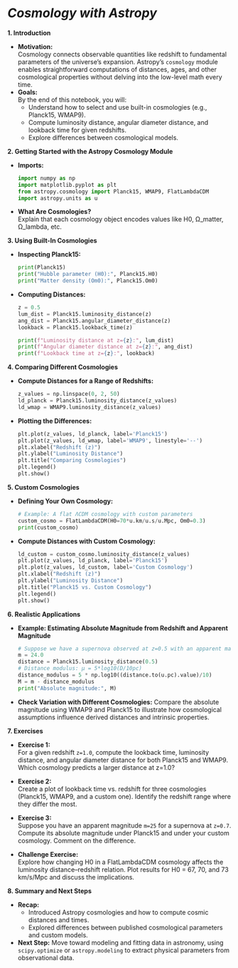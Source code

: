 
# *Cosmology with Astropy*

**1. Introduction**  
- **Motivation:**  
  Cosmology connects observable quantities like redshift to fundamental parameters of the universe’s expansion. Astropy’s `cosmology` module enables straightforward computations of distances, ages, and other cosmological properties without delving into the low-level math every time.
- **Goals:**  
  By the end of this notebook, you will:
  - Understand how to select and use built-in cosmologies (e.g., Planck15, WMAP9).
  - Compute luminosity distance, angular diameter distance, and lookback time for given redshifts.
  - Explore differences between cosmological models.
  
**2. Getting Started with the Astropy Cosmology Module**  
- **Imports:**
  ```python
  import numpy as np
  import matplotlib.pyplot as plt
  from astropy.cosmology import Planck15, WMAP9, FlatLambdaCDM
  import astropy.units as u
  ```
- **What Are Cosmologies?**  
  Explain that each cosmology object encodes values like H0, Ω_matter, Ω_lambda, etc.

**3. Using Built-In Cosmologies**  
- **Inspecting Planck15:**
  ```python
  print(Planck15)
  print("Hubble parameter (H0):", Planck15.H0)
  print("Matter density (Om0):", Planck15.Om0)
  ```
- **Computing Distances:**
  ```python
  z = 0.5
  lum_dist = Planck15.luminosity_distance(z)
  ang_dist = Planck15.angular_diameter_distance(z)
  lookback = Planck15.lookback_time(z)
  
  print(f"Luminosity distance at z={z}:", lum_dist)
  print(f"Angular diameter distance at z={z}:", ang_dist)
  print(f"Lookback time at z={z}:", lookback)
  ```

**4. Comparing Different Cosmologies**  
- **Compute Distances for a Range of Redshifts:**
  ```python
  z_values = np.linspace(0, 2, 50)
  ld_planck = Planck15.luminosity_distance(z_values)
  ld_wmap = WMAP9.luminosity_distance(z_values)
  ```
- **Plotting the Differences:**
  ```python
  plt.plot(z_values, ld_planck, label='Planck15')
  plt.plot(z_values, ld_wmap, label='WMAP9', linestyle='--')
  plt.xlabel("Redshift (z)")
  plt.ylabel("Luminosity Distance")
  plt.title("Comparing Cosmologies")
  plt.legend()
  plt.show()
  ```

**5. Custom Cosmologies**  
- **Defining Your Own Cosmology:**
  ```python
  # Example: A flat ΛCDM cosmology with custom parameters
  custom_cosmo = FlatLambdaCDM(H0=70*u.km/u.s/u.Mpc, Om0=0.3)
  print(custom_cosmo)
  ```
- **Compute Distances with Custom Cosmology:**
  ```python
  ld_custom = custom_cosmo.luminosity_distance(z_values)
  plt.plot(z_values, ld_planck, label='Planck15')
  plt.plot(z_values, ld_custom, label='Custom Cosmology')
  plt.xlabel("Redshift (z)")
  plt.ylabel("Luminosity Distance")
  plt.title("Planck15 vs. Custom Cosmology")
  plt.legend()
  plt.show()
  ```

**6. Realistic Applications**  
- **Example: Estimating Absolute Magnitude from Redshift and Apparent Magnitude**
  ```python
  # Suppose we have a supernova observed at z=0.5 with an apparent magnitude m
  m = 24.0
  distance = Planck15.luminosity_distance(0.5)
  # Distance modulus: μ = 5*log10(D/10pc)
  distance_modulus = 5 * np.log10((distance.to(u.pc).value)/10)
  M = m - distance_modulus
  print("Absolute magnitude:", M)
  ```

- **Check Variation with Different Cosmologies:**
  Compare the absolute magnitude using WMAP9 and Planck15 to illustrate how cosmological assumptions influence derived distances and intrinsic properties.

**7. Exercises**  
- **Exercise 1:**  
  For a given redshift `z=1.0`, compute the lookback time, luminosity distance, and angular diameter distance for both Planck15 and WMAP9. Which cosmology predicts a larger distance at z=1.0?
  
- **Exercise 2:**  
  Create a plot of lookback time vs. redshift for three cosmologies (Planck15, WMAP9, and a custom one). Identify the redshift range where they differ the most.
  
- **Exercise 3:**  
  Suppose you have an apparent magnitude `m=25` for a supernova at `z=0.7`. Compute its absolute magnitude under Planck15 and under your custom cosmology. Comment on the difference.
  
- **Challenge Exercise:**  
  Explore how changing H0 in a FlatLambdaCDM cosmology affects the luminosity distance–redshift relation. Plot results for H0 = 67, 70, and 73 km/s/Mpc and discuss the implications.

**8. Summary and Next Steps**  
- **Recap:**
  - Introduced Astropy cosmologies and how to compute cosmic distances and times.
  - Explored differences between published cosmological parameters and custom models.
- **Next Step:**
  Move toward modeling and fitting data in astronomy, using `scipy.optimize` or `astropy.modeling` to extract physical parameters from observational data.

